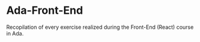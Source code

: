 # Ada-Front-End
Recopilation of every exercise realized during the Front-End (React) course in Ada.
